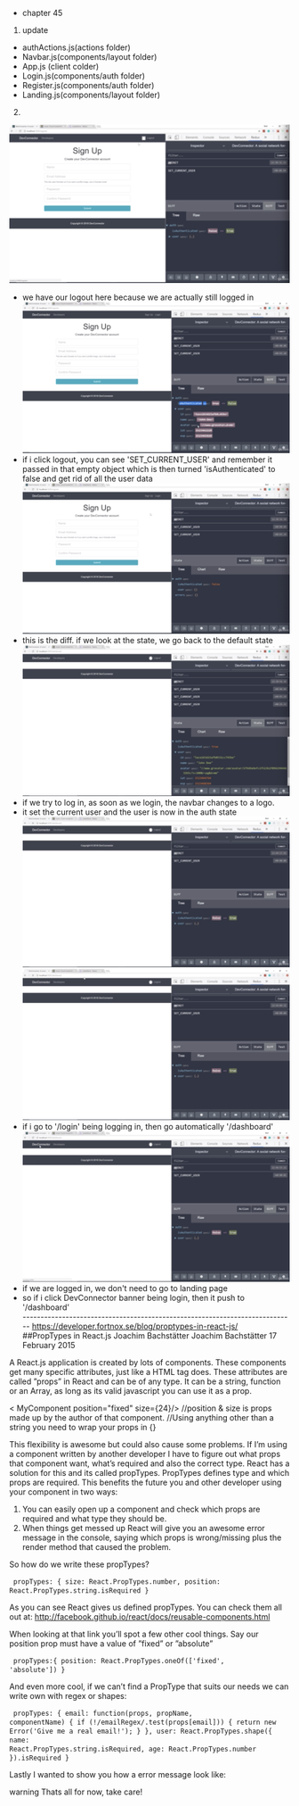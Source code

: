 - chapter 45
1. update
- authActions.js(actions folder)
- Navbar.js(components/layout folder)
- App.js (client colder)
- Login.js(components/auth folder)
- Register.js(components/auth folder)
- Landing.js(components/layout folder)

2.
![](images/logout-conditional-navbar-links-1.png)
- we have our logout here because we are actually still logged in
![](images/logout-conditional-navbar-links-2.png)
- if i click logout, you can see 'SET_CURRENT_USER' and remember it passed in that empty object which is then turned 'isAuthenticated' to false and get rid of all the user data
![](images/logout-conditional-navbar-links-3.png)
- this is the diff. if we look at the state, we go back to the default state
![](images/logout-conditional-navbar-links-4.png)
- if we try to log in, as soon as we login, the navbar changes to a logo.
- it set the current user and the user is now in the auth state
![](images/logout-conditional-navbar-links-5.png)
![](images/logout-conditional-navbar-links-6.png)
- if i go to '/login' being logging in, then go automatically '/dashboard'
![](images/logout-conditional-navbar-links-7.png)
- if we are logged in, we don't need to go to landing page
- so if i click DevConnector banner being login, then it push to '/dashboard'
</br>----------------------------------------------------------------------------
https://developer.fortnox.se/blog/proptypes-in-react-js/</br>
##PropTypes in React.js
Joachim Bachstätter Joachim Bachstätter  17 February 2015

A React.js application is created by lots of components. These components get many specific attributes, just like a HTML tag does.
These attributes are called ”props” in React and can be of any type. It can be a string, function or an Array, as long as its valid javascript you can use it as a prop.


< MyComponent position="fixed" size={24}/> 
//position & size is props made up by the  author of that component.
//Using anything other than a string you need to wrap your props in {}

This flexibility is awesome but could also cause some problems. If I’m using a component written by another developer I have to figure out what props that component want, what’s required and also the correct type. React has a solution for this and its called propTypes. PropTypes defines type and which props are required. This benefits the future you and other developer using your component in two ways:

1. You can easily open up a component and check which props are required and what type they should be.
2. When things get messed up React will give you an awesome error message in the console, saying which props is wrong/missing plus the render method that caused the problem.

So how do we write these propTypes?

<code><pre>
propTypes: {
  size: React.PropTypes.number,
  position: React.PropTypes.string.isRequired
}
</pre></code>

As you can see React gives us defined propTypes. You can check them all out at: http://facebook.github.io/react/docs/reusable-components.html

When looking at that link you’ll spot a few other cool things. Say our position prop must have a value of ”fixed” or ”absolute”

<code><pre>
propTypes:{
     position: React.PropTypes.oneOf(['fixed', 'absolute'])
}
</pre></code>
And even more cool, if we can’t find a PropType that suits our needs we can write own with regex or shapes:

<code><pre>
propTypes: {
     email: function(props, propName, componentName) {
          if (!/emailRegex/.test(props[email])) {
               return new Error('Give me a real email!');
          }
     },
     user: React.PropTypes.shape({
                   name: React.PropTypes.string.isRequired,
                   age: React.PropTypes.number
           }).isRequired
}
</pre></code>
Lastly I wanted to show you how a error message look like:

warning
Thats all for now, take care!
